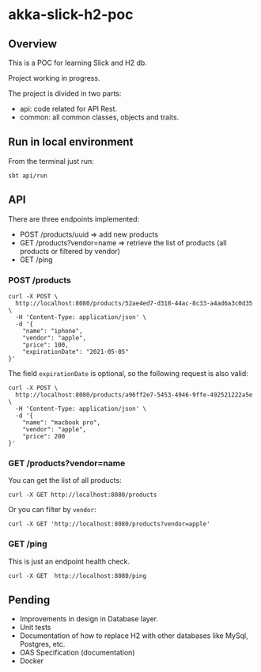 # akka-slick-h2-poc

## Overview

This is a POC for learning Slick and H2 db.

Project working in progress.

The project is divided in two parts:

- api: code related for API Rest.
- common: all common classes, objects and traits.

## Run in local environment

From the terminal just run:

```
sbt api/run
```

## API

There are three endpoints implemented:

- POST /products/uuid => add new products
- GET /products?vendor=name => retrieve the list of products (all products or filtered by vendor)
- GET /ping

### POST /products

```
curl -X POST \
  http://localhost:8080/products/52ae4ed7-d318-44ac-8c33-a4ad6a3c0d35 \
  -H 'Content-Type: application/json' \
  -d '{
    "name": "iphone",
    "vendor": "apple",
    "price": 100,
    "expirationDate": "2021-05-05"
}'
```

The field `expirationDate` is optional, so the following request is also valid:

```
curl -X POST \
  http://localhost:8080/products/a96ff2e7-5453-4946-9ffe-492521222a5e \
  -H 'Content-Type: application/json' \
  -d '{
    "name": "macbook pro",
    "vendor": "apple",
    "price": 200
}'
```

### GET /products?vendor=name

You can get the list of all products:

```
curl -X GET http://localhost:8080/products 
```

Or you can filter by `vendor`:

```
curl -X GET 'http://localhost:8080/products?vendor=apple' 
```

### GET /ping

This is just an endpoint health check.

```
curl -X GET  http://localhost:8080/ping 
```

## Pending 

- Improvements in design in Database layer.
- Unit tests
- Documentation of how to replace H2 with other databases like MySql, Postgres, etc.
- OAS Specification (documentation)
- Docker 
 